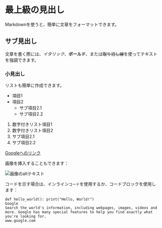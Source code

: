 # 最上級の見出し

Markdownを使うと、簡単に文章をフォーマットできます。

## サブ見出し

文章を書く際には、*イタリック*、**ボールド**、または~~取り消し線~~を使ってテキストを強調できます。

### 小見出し

リストも簡単に作成できます。

- 項目1 
- 項目2
  - サブ項目2.1
  - サブ項目2.2

1. 数字付きリスト項目1
2. 数字付きリスト項目2
  1. サブ項目2.1 
  2. サブ項目2.2

[Googleへのリンク](https://www.google.com)

画像を挿入することもできます：

![画像のaltテキスト](https://www.example.com/image.jpg)

コードを示す場合は、インライン`コード`を使用するか、コードブロックを使用します：
```
def hello_world(): print("Hello, World!")
Google
Search the world's information, including webpages, images, videos and more. Google has many special features to help you find exactly what you're looking for.
www.google.com
```
